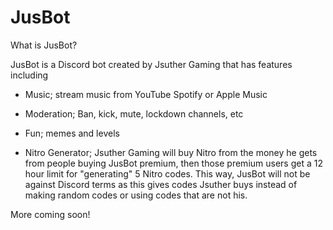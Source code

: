 # JusBot

What is JusBot?

JusBot is a Discord bot created by Jsuther Gaming that has features including

- Music; stream music from YouTube Spotify or Apple Music

- Moderation; Ban, kick, mute, lockdown channels, etc

- Fun; memes and levels

- Nitro Generator; Jsuther Gaming will buy Nitro from the money he gets from people buying JusBot premium, then those premium users get a 12 hour limit for "generating" 5 Nitro codes. This way, JusBot will not be against Discord terms as this gives codes Jsuther buys instead of making random codes or using codes that are not his.

More coming soon!
